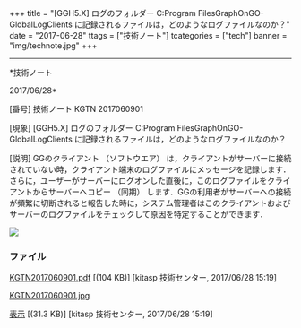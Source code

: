 ﻿+++
title = "[GGH5.X] ログのフォルダー C:Program FilesGraphOnGO-GlobalLogClients に記録されるファイルは，どのようなログファイルなのか？"
date = "2017-06-28"
ttags = ["技術ノート"]
tcategories = ["tech"]
banner = "img/technote.jpg"
+++

-----------------------------------------------------------------------------------------------------------------------------

*技術ノート

2017/06/28*


[番号]
技術ノート KGTN 2017060901

[現象]
[GGH5.X] ログのフォルダー C:Program
FilesGraphOnGO-GlobalLogClients
に記録されるファイルは，どのようなログファイルなのか？

[説明]
GGのクライアント （ソフトウエア）
は，クライアントがサーバーに接続されていない時，クライアント端末のログファイルにメッセージを記録します．さらに，ユーザーがサーバーにログオンした直後に，このログファイルをクライアントからサーバーへコピー
（同期）
します．GGの利用者がサーバーへの接続が頻繁に切断されると報告した時に，システム管理者はこのクライアントおよびサーバーのログファイルをチェックして原因を特定することができます．

![](http://techreport.kitasp.net/attachments/download/3720/KGTN2017060901.jpg)


### ファイル

 
 


[KGTN2017060901.pdf](http://techreport.kitasp.net/attachments/download/3719/KGTN2017060901.pdf)
 [(104 KB)] [kitasp 技術センター, 2017/06/28
15:19]

[KGTN2017060901.jpg](http://techreport.kitasp.net/attachments/download/3720/KGTN2017060901.jpg)

[表示](http://techreport.kitasp.net/attachments/3720/KGTN2017060901.jpg "表示")
 [(31.3 KB)] [kitasp 技術センター, 2017/06/28
15:19]


 


 

